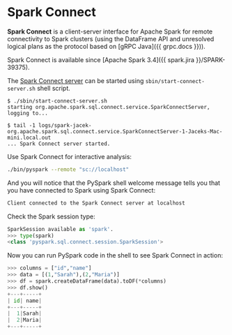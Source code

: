# Spark Connect

**Spark Connect** is a client-server interface for Apache Spark for remote connectivity to Spark clusters (using the DataFrame API and unresolved logical plans as the protocol based on [gRPC Java]({{ grpc.docs }})).

Spark Connect is available since [Apache Spark 3.4]({{ spark.jira }}/SPARK-39375).

The [Spark Connect server](server/SparkConnectServer.md) can be started using `sbin/start-connect-server.sh` shell script.

```console
$ ./sbin/start-connect-server.sh
starting org.apache.spark.sql.connect.service.SparkConnectServer, logging to...

$ tail -1 logs/spark-jacek-org.apache.spark.sql.connect.service.SparkConnectServer-1-Jaceks-Mac-mini.local.out
... Spark Connect server started.
```

Use Spark Connect for interactive analysis:

```bash
./bin/pyspark --remote "sc://localhost"
```

And you will notice that the PySpark shell welcome message tells you that you have connected to Spark using Spark Connect:

```python
Client connected to the Spark Connect server at localhost
```

 Check the Spark session type:

```python
SparkSession available as 'spark'.
>>> type(spark)
<class 'pyspark.sql.connect.session.SparkSession'>
```

Now you can run PySpark code in the shell to see Spark Connect in action:

```python
>>> columns = ["id","name"]
>>> data = [(1,"Sarah"),(2,"Maria")]
>>> df = spark.createDataFrame(data).toDF(*columns)
>>> df.show()
+---+-----+
| id| name|
+---+-----+
|  1|Sarah|
|  2|Maria|
+---+-----+
```
